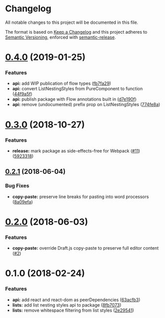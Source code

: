 # Changelog

All notable changes to this project will be documented in this file.

The format is based on [Keep a Changelog](https://keepachangelog.com/en/1.0.0/) and this project adheres to [Semantic Versioning](https://semver.org/spec/v2.0.0.html), enforced with [semantic-release](https://github.com/semantic-release/semantic-release).

# [0.4.0](https://github.com/thibaudcolas/draftjs-conductor/compare/v0.3.0...v0.4.0) (2019-01-25)

### Features

- **api:** add WIP publication of flow types ([fb7fa29](https://github.com/thibaudcolas/draftjs-conductor/commit/fb7fa29))
- **api:** convert ListNestingStyles from PureComponent to function ([44f9a5f](https://github.com/thibaudcolas/draftjs-conductor/commit/44f9a5f))
- **api:** publish package with Flow annotations built in ([d7e190f](https://github.com/thibaudcolas/draftjs-conductor/commit/d7e190f))
- **api:** remove (undocumented) prefix prop on ListNestingStyles ([774fe8a](https://github.com/thibaudcolas/draftjs-conductor/commit/774fe8a))

# [0.3.0](https://github.com/thibaudcolas/draftjs-conductor/compare/v0.2.1...v0.3.0) (2018-10-27)

### Features

- **release:** mark package as side-effects-free for Webpack ([#11](https://github.com/thibaudcolas/draftjs-conductor/issues/11)) ([5923318](https://github.com/thibaudcolas/draftjs-conductor/commit/5923318))

## [0.2.1](https://github.com/thibaudcolas/draftjs-conductor/compare/v0.2.0...v0.2.1) (2018-06-04)

### Bug Fixes

- **copy-paste:** preserve line breaks for pasting into word processors ([8a09efa](https://github.com/thibaudcolas/draftjs-conductor/commit/8a09efa))

# [0.2.0](https://github.com/thibaudcolas/draftjs-conductor/compare/v0.1.0...v0.2.0) (2018-06-03)

### Features

- **copy-paste:** override Draft.js copy-paste to preserve full editor content ([#2](https://github.com/thibaudcolas/draftjs-conductor/pull/2))

# 0.1.0 (2018-02-24)

### Features

- **api:** add react and react-dom as peerDependencies ([63acfb3](https://github.com/thibaudcolas/draftjs-conductor/commit/63acfb3))
- **lists:** add list nesting styles api to package ([8fb7073](https://github.com/thibaudcolas/draftjs-conductor/commit/8fb7073))
- **lists:** remove whitespace filtering from list styles ([2e29541](https://github.com/thibaudcolas/draftjs-conductor/commit/2e29541))
